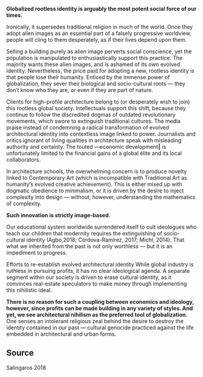 **Globalized rootless identity is arguably the most potent social force of our times.**

Ironically, it supersedes traditional religion in much of the world. Once they adopt alien images as an essential part of a falsely progressive worldview, people will cling to them desperately, as if their lives depend upon them.

Selling a building purely as alien image perverts social conscience, yet the population is manipulated to enthusiastically support this practice. The majority wants these alien images, and is ashamed of its own evolved
identity. Nevertheless, the price paid for adopting a new, rootless identity is that people lose their humanity. Enticed by the immense power of globalization, they sever their biological and socio-cultural roots — they don’t know who they are, or even if they are part of nature.


Clients for high-profile architecture belong to (or desperately wish to join) this rootless global society. Intellectuals support this shift, because they continue to follow the discredited dogmas of outdated revolutionary movements, which swore to extinguish traditional cultures. The media praise instead of condemning a radical
transformation of evolved architectural identity into contextless image linked to power.
Journalists and critics ignorant of living qualities in architecture speak with misleading authority and certainty. The touted ―economic development‖ is unfortunately limited to the financial gains of a global élite and its local collaborators.

In architecture schools, the overwhelming concern is to produce novelty linked to Contemporary Art (which is incompatible with Traditional Art as humanity’s evolved creative achievement). This is either mixed up with dogmatic obedience to minimalism, or it is driven by the desire to inject complexity into design — without, however,
understanding the mathematics of complexity. 

**Such innovation is strictly image-based.**

Our educational system worldwide surrendered itself to cult ideologues who teach our children that modernity requires the extinguishing of socio-cultural identity (Agbo,2018; Córdova-Ramírez, 2017; Michl, 2014). That what we inherited from the past is not only worthless — but it is an impediment to progress.


Efforts to re-establish evolved architectural identity While global industry is ruthless in pursuing profits, it has no clear ideological agenda. A separate segment within our society is driven to erase cultural identity, as it
convinces real-estate speculators to make money through implementing this nihilistic ideal. 

**There is no reason for such a coupling between economics and ideology, however, since profits can be made building in any variety of styles. And yet, we see architectural nihilism as the preferred tool of globalization.** One senses an intolerant
religious zeal behind the desire to destroy the identity contained in our past — cultural genocide practiced against the life embedded in architectural and urban forms.


## Source

Salingaros 2018
